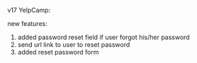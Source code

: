 
v17 YelpCamp: 

new features: 

1) added password reset field if user forgot his/her password
2) send url link to user to reset  password
3) added reset password form 
